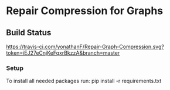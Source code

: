 # Repair Compression for Graphs

## Build Status 
 https://travis-ci.com/yonathanF/Repair-Graph-Compression.svg?token=iEJ27eCnjKeFqxrBkzzA&branch=master

### Setup
To install all needed packages run:
   	   pip install -r requirements.txt


